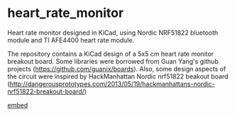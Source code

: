 # heart_rate_monitor
Heart rate monitor designed in KiCad, using Nordic NRF51822 bluetooth module and TI AFE4400 heart rate module.

The repository contains a KiCad design of a 5x5 cm heart rate monitor breakout board. Some libraries were borrowed from Guan Yang's github projects (https://github.com/guanix/boards). Also, some design aspects of the circuit were inspired by HackManhattan Nordic nrf51822 beakout board (http://dangerousprototypes.com/2013/05/19/hackmanhattans-nordic-nrf51822-breakout-board/)

[embed](https://github.com/jkravanja/heart_rate_monitor/blob/master/hr.pdf)
